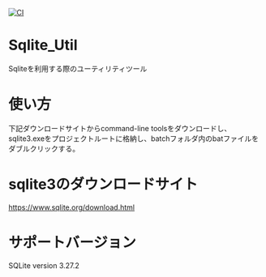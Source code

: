 [![CI](https://github.com/jumborin/SqliteUtil/workflows/CI/badge.svg)](https://github.com/jumborin/SqliteUtil/actions)

# Sqlite_Util
Sqliteを利用する際のユーティリティツール

# 使い方

下記ダウンロードサイトからcommand-line toolsをダウンロードし、sqlite3.exeをプロジェクトルートに格納し、batchフォルダ内のbatファイルをダブルクリックする。

# sqlite3のダウンロードサイト

https://www.sqlite.org/download.html

# サポートバージョン
SQLite version 3.27.2